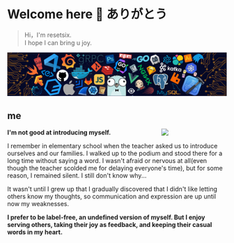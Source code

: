# Welcome here 👋 ありがとう

> Hi，I'm resetsix.  
> I hope I can bring u joy.

![](https://github.com/resetsix/resetsix/blob/main/icons/header.png?raw=true)


## me

<img align="right" width="150" src="https://media4.giphy.com/media/ES4Vcv8zWfIt2/200w.webp?cid=ecf05e47jlkwo438tpoebbmojuqakxv9rajqje2jax1u66oy&rid=200w.webp&ct=g" />


**I'm not good at introducing myself.**

I remember in elementary school when the teacher asked us to introduce ourselves and our families. I walked up to the podium and stood there for a long time without saying a word. I wasn't afraid or nervous at all(even though the teacher scolded me for delaying everyone's time), but for some reason, I remained silent. I still don't know why...

It wasn't until I grew up that I gradually discovered that I didn't like letting others know my thoughts, so communication and expression are up until now my weaknesses.

**I prefer to be label-free, an undefined version of myself. But I enjoy serving others, taking their joy as feedback, and keeping their casual words in my heart.**

<!-- v0.0.2

**Front-end developer, lifelong learner...**

**After starting work, I've gained some new perspectives and a sense of numbness. I've let go of any expectations and have come to cherish memories even more.**

**I am deeply grateful to those who have patiently taught me.**


v0.0.1

**Currently a ~~about to graduate~~ graduated computer ~~student~~ bricklayer, likes cats and Joker Xue.**

**If u like them too, then congratulations we have the same interests.**

**Passionate about programming and computer technology and eager to become a senior software engineer!**

**Why choose programming? for me，Coding is interest and life; desire: superior technology and warmth.**

**I was fortunate enough to go to the Joker Xue's Lanzhou concert.**

**I am grateful to everyone around me who has helped me.** -->

